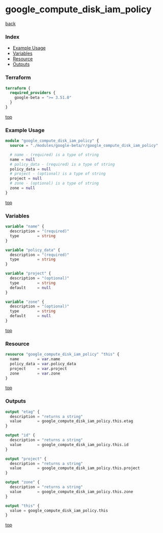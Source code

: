 # google_compute_disk_iam_policy

[back](../google-beta.md)

### Index

- [Example Usage](#example-usage)
- [Variables](#variables)
- [Resource](#resource)
- [Outputs](#outputs)

### Terraform

```terraform
terraform {
  required_providers {
    google-beta = ">= 3.51.0"
  }
}
```

[top](#index)

### Example Usage

```terraform
module "google_compute_disk_iam_policy" {
  source = "./modules/google-beta/r/google_compute_disk_iam_policy"

  # name - (required) is a type of string
  name = null
  # policy_data - (required) is a type of string
  policy_data = null
  # project - (optional) is a type of string
  project = null
  # zone - (optional) is a type of string
  zone = null
}
```

[top](#index)

### Variables

```terraform
variable "name" {
  description = "(required)"
  type        = string
}

variable "policy_data" {
  description = "(required)"
  type        = string
}

variable "project" {
  description = "(optional)"
  type        = string
  default     = null
}

variable "zone" {
  description = "(optional)"
  type        = string
  default     = null
}
```

[top](#index)

### Resource

```terraform
resource "google_compute_disk_iam_policy" "this" {
  name        = var.name
  policy_data = var.policy_data
  project     = var.project
  zone        = var.zone
}
```

[top](#index)

### Outputs

```terraform
output "etag" {
  description = "returns a string"
  value       = google_compute_disk_iam_policy.this.etag
}

output "id" {
  description = "returns a string"
  value       = google_compute_disk_iam_policy.this.id
}

output "project" {
  description = "returns a string"
  value       = google_compute_disk_iam_policy.this.project
}

output "zone" {
  description = "returns a string"
  value       = google_compute_disk_iam_policy.this.zone
}

output "this" {
  value = google_compute_disk_iam_policy.this
}
```

[top](#index)